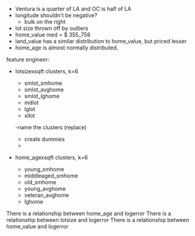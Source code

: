 - Ventura is a quarter of LA and OC is half of LA
- longitude shouldn't be negative?
    - bulk on the right
- lot size thrown off by outliers
- home_value med = $ 355_758
- land_value has a similar distribution to home_value, but priced lesser
- home_age is almost normally distributed.


feature engineer:
- lotsizexsqft clusters, k=6
    - smlot_smhome
    - smlot_avghome
    - smlot_lghome
    - mdlot
    - lglot
    - xllot

    -name the clusters (replace)
    - create dummies
    - 
- home_agexsqft clusters, k=6
    - young_smhome
    - middleaged_smhome
    - old_smhome
    - young_avghome
    - veteran_avghome
    - lghome
    
There is a relationship between home_age and logerror 
There is a relationship between lotsize and logerror
There is a relationship between home_value and logerror
